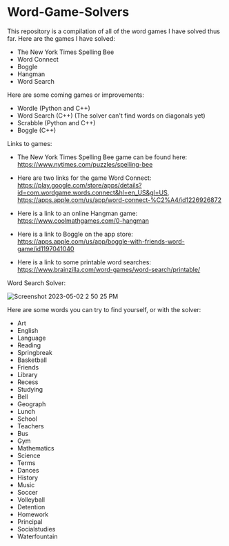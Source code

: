 # Word-Game-Solvers

This repository is a compilation of all of the word games I have solved thus far. Here are the games I have solved:

- The New York Times Spelling Bee
- Word Connect
- Boggle
- Hangman
- Word Search

Here are some coming games or improvements:

- Wordle (Python and C++)
- Word Search (C++) (The solver can't find words on diagonals yet)
- Scrabble (Python and C++)
- Boggle (C++)

Links to games:

- The New York Times Spelling Bee game can be found here: https://www.nytimes.com/puzzles/spelling-bee

- Here are two links for the game Word Connect: https://play.google.com/store/apps/details?id=com.wordgame.words.connect&hl=en_US&gl=US, https://apps.apple.com/us/app/word-connect-%C2%A4/id1226926872

- Here is a link to an online Hangman game: https://www.coolmathgames.com/0-hangman

- Here is a link to Boggle on the app store: https://apps.apple.com/us/app/boggle-with-friends-word-game/id1197041040

- Here is a link to some printable word searches: https://www.brainzilla.com/word-games/word-search/printable/

Word Search Solver:

![Screenshot 2023-05-02 2 50 25 PM](https://user-images.githubusercontent.com/100178397/235758290-0810a200-8472-4302-bc39-7c52a14fa99c.png)

Here are some words you can try to find yourself, or with the solver:

- Art
- English
- Language
- Reading
- Springbreak
- Basketball
- Friends
- Library
- Recess
- Studying
- Bell
- Geograph
- Lunch
- School
- Teachers
- Bus
- Gym
- Mathematics
- Science
- Terms
- Dances
- History
- Music
- Soccer
- Volleyball
- Detention
- Homework
- Principal
- Socialstudies
- Waterfountain
